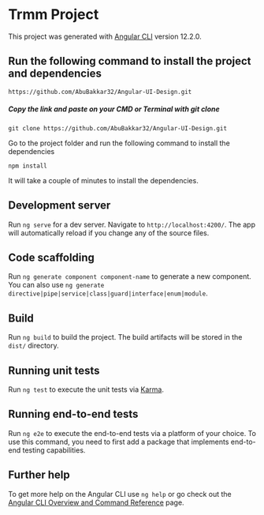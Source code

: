 # Trmm Project

This project was generated with [Angular CLI](https://github.com/angular/angular-cli) version 12.2.0.

## Run the following command to install the project and dependencies
```
https://github.com/AbuBakkar32/Angular-UI-Design.git
```
##### Copy the link and paste on your CMD or Terminal with git clone
```
git clone https://github.com/AbuBakkar32/Angular-UI-Design.git
```
Go to the project folder and run the following command to install the dependencies
```
npm install
```
It will take a couple of minutes to install the dependencies.

## Development server

Run `ng serve` for a dev server. Navigate to `http://localhost:4200/`. The app will automatically reload if you change any of the source files.

## Code scaffolding

Run `ng generate component component-name` to generate a new component. You can also use `ng generate directive|pipe|service|class|guard|interface|enum|module`.

## Build

Run `ng build` to build the project. The build artifacts will be stored in the `dist/` directory.

## Running unit tests

Run `ng test` to execute the unit tests via [Karma](https://karma-runner.github.io).

## Running end-to-end tests

Run `ng e2e` to execute the end-to-end tests via a platform of your choice. To use this command, you need to first add a package that implements end-to-end testing capabilities.

## Further help

To get more help on the Angular CLI use `ng help` or go check out the [Angular CLI Overview and Command Reference](https://angular.io/cli) page.
